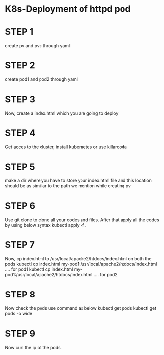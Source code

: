# K8s-Deployment of httpd pod

# STEP 1
 create pv and pvc through yaml

# STEP 2
 create pod1 and pod2 through yaml

# STEP 3
  Now, create a index.html which you are going to deploy

# STEP 4
  Get acces to the cluster, install kubernetes or use killarcoda 

# STEP 5 
 make a dir where you have to store your index.html file and this location should be as simillar to the path we mention while creating pv

# STEP 6
 Use git clone to clone all your codes and files. After that apply all the codes by using below syntax
        kubectl apply -f .

# STEP 7 
 Now, cp index.html to /usr/local/apache2/htdocs/index.html on both the pods
        kubectl cp index.html my-pod1:/usr/local/apache2/htdocs/index.html             .... for pod1
        kubectl cp index.html my-pod1:/usr/local/apache2/htdocs/index.html             .... for pod2

# STEP 8
 Now check the pods use command as below
         kubectl get pods
         kubectl get pods -o wide

# STEP 9 
 Now curl the ip of the pods

